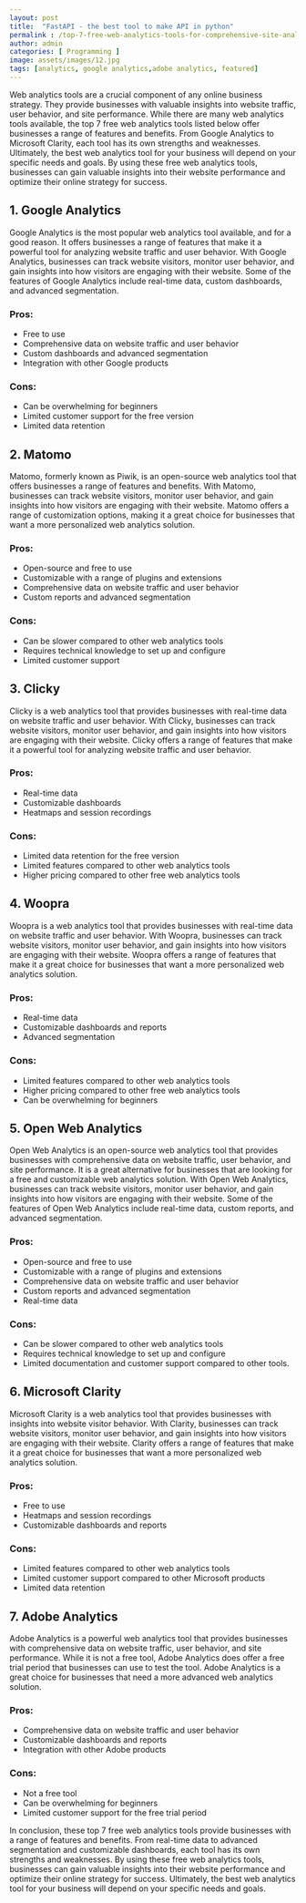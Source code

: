 ```yaml
---
layout: post
title:  "FastAPI - the best tool to make API in python"
permalink : /top-7-free-web-analytics-tools-for-comprehensive-site-analysis
author: admin
categories: [ Programming ]
image: assets/images/12.jpg
tags: [analytics, google analytics,adobe analytics, featured]
---
```


Web analytics tools are a crucial component of any online business strategy. They provide businesses with valuable insights into website traffic, user behavior, and site performance. While there are many web analytics tools available, the top 7 free web analytics tools listed below offer businesses a range of features and benefits. From Google Analytics to Microsoft Clarity, each tool has its own strengths and weaknesses. Ultimately, the best web analytics tool for your business will depend on your specific needs and goals. By using these free web analytics tools, businesses can gain valuable insights into their website performance and optimize their online strategy for success.

## 1. Google Analytics
Google Analytics is the most popular web analytics tool available, and for a good reason. It offers businesses a range of features that make it a powerful tool for analyzing website traffic and user behavior. With Google Analytics, businesses can track website visitors, monitor user behavior, and gain insights into how visitors are engaging with their website. Some of the features of Google Analytics include real-time data, custom dashboards, and advanced segmentation.

### Pros:

- Free to use
- Comprehensive data on website traffic and user behavior
- Custom dashboards and advanced segmentation
- Integration with other Google products

### Cons:

- Can be overwhelming for beginners
- Limited customer support for the free version
- Limited data retention

## 2. Matomo
Matomo, formerly known as Piwik, is an open-source web analytics tool that offers businesses a range of features and benefits. With Matomo, businesses can track website visitors, monitor user behavior, and gain insights into how visitors are engaging with their website. Matomo offers a range of customization options, making it a great choice for businesses that want a more personalized web analytics solution.

### Pros:

- Open-source and free to use
- Customizable with a range of plugins and extensions
- Comprehensive data on website traffic and user behavior
- Custom reports and advanced segmentation

### Cons:

- Can be slower compared to other web analytics tools
- Requires technical knowledge to set up and configure
- Limited customer support

## 3. Clicky
Clicky is a web analytics tool that provides businesses with real-time data on website traffic and user behavior. With Clicky, businesses can track website visitors, monitor user behavior, and gain insights into how visitors are engaging with their website. Clicky offers a range of features that make it a powerful tool for analyzing website traffic and user behavior.

### Pros:

- Real-time data
- Customizable dashboards
- Heatmaps and session recordings

### Cons:

- Limited data retention for the free version
- Limited features compared to other web analytics tools
- Higher pricing compared to other free web analytics tools

## 4. Woopra
Woopra is a web analytics tool that provides businesses with real-time data on website traffic and user behavior. With Woopra, businesses can track website visitors, monitor user behavior, and gain insights into how visitors are engaging with their website. Woopra offers a range of features that make it a great choice for businesses that want a more personalized web analytics solution.

### Pros:

- Real-time data
- Customizable dashboards and reports
- Advanced segmentation

### Cons:

- Limited features compared to other web analytics tools
- Higher pricing compared to other free web analytics tools
- Can be overwhelming for beginners


## 5. Open Web Analytics
Open Web Analytics is an open-source web analytics tool that provides businesses with comprehensive data on website traffic, user behavior, and site performance. It is a great alternative for businesses that are looking for a free and customizable web analytics solution. With Open Web Analytics, businesses can track website visitors, monitor user behavior, and gain insights into how visitors are engaging with their website. Some of the features of Open Web Analytics include real-time data, custom reports, and advanced segmentation.

### Pros:

- Open-source and free to use
- Customizable with a range of plugins and extensions
- Comprehensive data on website traffic and user behavior
- Custom reports and advanced segmentation
- Real-time data

### Cons:

- Can be slower compared to other web analytics tools
- Requires technical knowledge to set up and configure
- Limited documentation and customer support compared to other tools.

## 6. Microsoft Clarity
Microsoft Clarity is a web analytics tool that provides businesses with insights into website visitor behavior. With Clarity, businesses can track website visitors, monitor user behavior, and gain insights into how visitors are engaging with their website. Clarity offers a range of features that make it a great choice for businesses that want a more personalized web analytics solution.

### Pros:

- Free to use
- Heatmaps and session recordings
- Customizable dashboards and reports
### Cons:

- Limited features compared to other web analytics tools
- Limited customer support compared to other Microsoft products
- Limited data retention


## 7. Adobe Analytics
Adobe Analytics is a powerful web analytics tool that provides businesses with comprehensive data on website traffic, user behavior, and site performance. While it is not a free tool, Adobe Analytics does offer a free trial period that businesses can use to test the tool. Adobe Analytics is a great choice for businesses that need a more advanced web analytics solution.

### Pros:

- Comprehensive data on website traffic and user behavior
- Customizable dashboards and reports
- Integration with other Adobe products

### Cons:

- Not a free tool
- Can be overwhelming for beginners
- Limited customer support for the free trial period

In conclusion, these top 7 free web analytics tools provide businesses with a range of features and benefits. From real-time data to advanced segmentation and customizable dashboards, each tool has its own strengths and weaknesses. By using these free web analytics tools, businesses can gain valuable insights into their website performance and optimize their online strategy for success. Ultimately, the best web analytics tool for your business will depend on your specific needs and goals.
